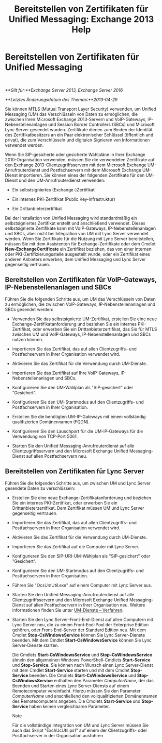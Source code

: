﻿---
title: 'Bereitstellen von Zertifikaten für Unified Messaging: Exchange 2013 Help'
TOCTitle: Bereitstellen von Zertifikaten für Unified Messaging
ms:assetid: 95658f6f-eac2-4674-90e7-f2d3f25c5242
ms:mtpsurl: https://technet.microsoft.com/de-de/library/Ee681661(v=EXCHG.150)
ms:contentKeyID: 52062878
ms.date: 04/24/2018
mtps_version: v=EXCHG.150
ms.translationtype: HT
---

# Bereitstellen von Zertifikaten für Unified Messaging

 

_**Gilt für:**Exchange Server 2013, Exchange Server 2016_

_**Letztes Änderungsdatum des Themas:**2013-04-29_

Sie können MTLS (Mutual Transport Layer Security) verwenden, um Unified Messaging (UM) das Verschlüsseln von Daten zu ermöglichen, die zwischen Ihren Microsoft Exchange 2013-Servern und VoIP-Gateways, IP-Nebenstellenanlagen und Session Border Controllers (SBCs) und Microsoft Lync Server gesendet wurden. Zertifikate dienen zum Binden der Identität des Zertifikatbesitzers an ein Paar elektronischer Schlüssel (öffentlich und privat), die zum Verschlüsseln und digitalen Signieren von Informationen verwendet werden.

Wenn Sie SIP-gesicherte oder gesicherte Wählpläne in Ihrer Exchange 2010-Organisation verwenden, müssen Sie die verwendeten Zertifikate auf den Exchange 2013-Clientzugriffsservern mit dem Microsoft Exchange UM-Anrufrouterdienst und Postfachservern mit dem Microsoft Exchange UM-Dienst importieren. Sie können eines der folgenden Zertifikate für den UM-Dienst und den UM-Anrufrouterdienst verwenden:

  - Ein selbstsigniertes (Exchange-)Zertifikat

  - Ein internes PKI-Zertifikat (Public Key-Infrastruktur)

  - Ein Drittanbieterzertifikat

Bei der Installation von Unified Messaging wird standardmäßig ein selbstsigniertes Zertifikat erstellt und anschließend verwendet. Dieses selbstsignierte Zertifikate kann mit VoIP-Gateways, IP-Nebenstellenanlagen und SBCs, aber nicht bei Integration von UM mit Lync Server verwendet werden. Wenn Sie Zertifikate für die Nutzung mit Lync Server bereitstellen, müssen Sie mit dem Assistenten für Exchange-Zertifikate oder dem Cmdlet **New-ExchangeCertificate** ein Zertifikat beziehen, das von einer internen oder PKI-Zertifizierungsstelle ausgestellt wurde, oder ein Zertifikat eines anderen Anbieters erwerben, dem Unified Messaging und Lync Server gegenseitig vertrauen.

## Bereitstellen von Zertifikaten für VoIP-Gateways, IP-Nebenstellenanlagen und SBCs

Führen Sie die folgenden Schritte aus, um UM das Verschlüsseln von Daten zu ermöglichen, die zwischen VoIP-Gateways, IP-Nebenstellenanlagen und SBCs gesendet werden:

  - Verwenden Sie das selbstsignierte UM-Zertifikat, erstellen Sie eine neue Exchange-Zertifikatanforderung und beziehen Sie ein internes PKI-Zertifikat, oder erwerben Sie ein Drittanbieterzertifikat, das Sie für MTLS zwischen UM und VoIP-Gateways, IP-Nebenstellenanlagen und SBCs nutzen können.

  - Importieren Sie das Zertifikat, das auf allen Clientzugriffs- und Postfachservern in Ihrer Organisation verwendet wird.

  - Aktivieren Sie das Zertifikat für die Verwendung durch UM-Dienste.

  - Importieren Sie das Zertifikat auf Ihre VoIP-Gateways, IP-Nebenstellenanlagen und SBCs.

  - Konfigurieren Sie den UM-Wählplan als "SIP-gesichert" oder "Gesichert".

  - Konfigurieren Sie den UM-Startmodus auf den Clientzugriffs- und Postfachservern in Ihrer Organisation.

  - Erstellen Sie die benötigten UM-IP-Gateways mit einem vollständig qualifizierten Domänennamen (FQDN).

  - Konfigurieren Sie den Lauschport für die UM-IP-Gateways für die Verwendung von TCP-Port 5061.

  - Starten Sie den Unified Messaging-Anrufrouterdienst auf alle Clientzugriffsservern und den Microsoft Exchange Unified Messaging-Dienst auf allen Postfachservern neu.

## Bereitstellen von Zertifikaten für Lync Server

Führen Sie die folgenden Schritte aus, um zwischen UM und Lync Server gesendete Daten zu verschlüsseln:

  - Erstellen Sie eine neue Exchange-Zertifikatanforderung und beziehen Sie ein internes PKI-Zertifikat, oder erwerben Sie ein Drittanbieterzertifikat. Dem Zertifikat müssen UM und Lync Server gegenseitig vertrauen.

  - Importieren Sie das Zertifikat, das auf allen Clientzugriffs- und Postfachservern in Ihrer Organisation verwendet wird.

  - Aktivieren Sie das Zertifikat für die Verwendung durch UM-Dienste.

  - Importieren Sie das Zertifikat auf die Computer mit Lync Server.

  - Konfigurieren Sie den SIP-URI-UM-Wählplan als "SIP-gesichert" oder "Gesichert".

  - Konfigurieren Sie den UM-Startmodus auf den Clientzugriffs- und Postfachservern in Ihrer Organisation.

  - Führen Sie "OcsUmUtil.exe" auf einem Computer mit Lync Server aus.

  - Starten Sie den Unified Messaging-Anrufrouterdienst auf alle Clientzugriffsservern und den Microsoft Exchange Unified Messaging-Dienst auf allen Postfachservern in Ihrer Organisation neu. Weitere Informationen finden Sie unter [UM-Dienste – Verfahren](um-services-procedures-exchange-2013-help.md).

  - Starten Sie den Lync Server-Front-End-Dienst auf allen Computern mit Lync Server neu, die zu einem Front-End-Pool der Enterprise Edition gehören, oder Front-End-Server der Standard Edition neu. Mit dem Cmdlet **Stop-CsWindowsService** können Sie Lync Server-Dienste beenden. Mit dem Cmdlet **Start-CsWindowsService** können Sie Lync Server-Dienste starten.
    
    Die Cmdlets **Start-CsWindowsService** und **Stop-CsWindowsService** ähneln den allgemeinen Windows PowerShell-Cmdlets **Start-Service** und **Stop-Service**. Sie können nach Wunsch einen Lync Server-Dienst mit dem Cmdlet **Start-Service** starten und mit dem Cmdlet **Stop-Service** beenden. Die Cmdlets **Start-CsWindowsService** und **Stop-CsWindowsService** enthalten den Parameter *ComputerName*, der das Beenden und Starten eines Lync Server-Diensts auf einem Remotecomputer vereinfacht. Hierzu müssen Sie den Parameter *ComputerName* und anschließend den vollqualifizierten Domänennamen des Remotecomputers angeben. Die Cmdlets **Start-Service** und **Stop-Service** haben keinen vergleichbaren Parameter.
    

    > [!NOTE]
    > Für die vollständige Integration von UM und Lync Server müssen Sie auch das Skript "ExchUcUtil.ps1" auf einem der Clientzugriffs- oder Postfachserver in der Organisation ausführen


